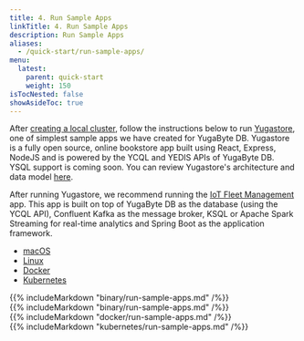 ```yaml
---
title: 4. Run Sample Apps
linkTitle: 4. Run Sample Apps
description: Run Sample Apps
aliases:
  - /quick-start/run-sample-apps/
menu:
  latest:
    parent: quick-start
    weight: 150
isTocNested: false
showAsideToc: true
---
```


After [creating a local cluster](../create-local-cluster/), follow the instructions below to run [Yugastore](https://github.com/YugaByte/yugastore), one of simplest sample apps we have created for YugaByte DB. Yugastore is a fully open source, online bookstore app built using React, Express, NodeJS and is powered by the YCQL and YEDIS APIs of YugaByte DB. YSQL support is coming soon. You can review Yugastore's architecture and data model [here](../../develop/realworld-apps/ecommerce-app/).

After running Yugastore, we recommend running the [IoT Fleet Management](../../develop/realworld-apps/iot-spark-kafka-ksql/) app. This app is built on top of YugaByte DB as the database (using the YCQL API), Confluent Kafka as the message broker, KSQL or Apache Spark Streaming for real-time analytics and Spring Boot as the application framework.

<ul class="nav nav-tabs nav-tabs-yb">
  <li >
    <a href="#macos" class="nav-link active" id="macos-tab" data-toggle="tab" role="tab" aria-controls="macos" aria-selected="true">
      <i class="fab fa-apple" aria-hidden="true"></i>
      macOS
    </a>
  </li>
  <li>
    <a href="#linux" class="nav-link" id="linux-tab" data-toggle="tab" role="tab" aria-controls="linux" aria-selected="false">
      <i class="fab fa-linux" aria-hidden="true"></i>
      Linux
    </a>
  </li>
  <li>
    <a href="#docker" class="nav-link" id="docker-tab" data-toggle="tab" role="tab" aria-controls="docker" aria-selected="false">
      <i class="fab fa-docker"></i>
      Docker
    </a>
  </li>
  <li >
    <a href="#kubernetes" class="nav-link" id="kubernetes-tab" data-toggle="tab" role="tab" aria-controls="kubernetes" aria-selected="false">
      <i class="fas fa-cubes" aria-hidden="true"></i>
      Kubernetes
    </a>
  </li>
</ul>

<div class="tab-content">
  <div id="macos" class="tab-pane fade show active" role="tabpanel" aria-labelledby="macos-tab">
    {{% includeMarkdown "binary/run-sample-apps.md" /%}}
  </div>
  <div id="linux" class="tab-pane fade" role="tabpanel" aria-labelledby="linux-tab">
    {{% includeMarkdown "binary/run-sample-apps.md" /%}}
  </div>
   <div id="docker" class="tab-pane fade" role="tabpanel" aria-labelledby="docker-tab">
    {{% includeMarkdown "docker/run-sample-apps.md" /%}}
  </div>
  <div id="kubernetes" class="tab-pane fade" role="tabpanel" aria-labelledby="kubernetes-tab">
    {{% includeMarkdown "kubernetes/run-sample-apps.md" /%}}
  </div>
</div>